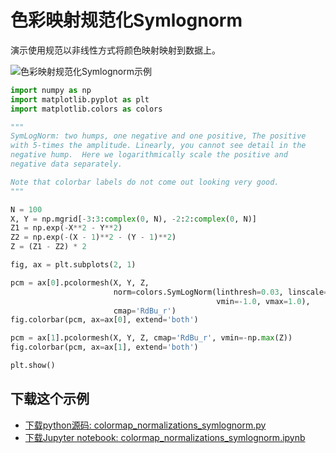 # 色彩映射规范化Symlognorm

演示使用规范以非线性方式将颜色映射映射到数据上。

![色彩映射规范化Symlognorm示例](https://matplotlib.org/_images/sphx_glr_colormap_normalizations_symlognorm_001.png)

```python
import numpy as np
import matplotlib.pyplot as plt
import matplotlib.colors as colors

"""
SymLogNorm: two humps, one negative and one positive, The positive
with 5-times the amplitude. Linearly, you cannot see detail in the
negative hump.  Here we logarithmically scale the positive and
negative data separately.

Note that colorbar labels do not come out looking very good.
"""

N = 100
X, Y = np.mgrid[-3:3:complex(0, N), -2:2:complex(0, N)]
Z1 = np.exp(-X**2 - Y**2)
Z2 = np.exp(-(X - 1)**2 - (Y - 1)**2)
Z = (Z1 - Z2) * 2

fig, ax = plt.subplots(2, 1)

pcm = ax[0].pcolormesh(X, Y, Z,
                       norm=colors.SymLogNorm(linthresh=0.03, linscale=0.03,
                                              vmin=-1.0, vmax=1.0),
                       cmap='RdBu_r')
fig.colorbar(pcm, ax=ax[0], extend='both')

pcm = ax[1].pcolormesh(X, Y, Z, cmap='RdBu_r', vmin=-np.max(Z))
fig.colorbar(pcm, ax=ax[1], extend='both')

plt.show()
```

## 下载这个示例
            
- [下载python源码: colormap_normalizations_symlognorm.py](https://matplotlib.org/_downloads/colormap_normalizations_symlognorm.py)
- [下载Jupyter notebook: colormap_normalizations_symlognorm.ipynb](https://matplotlib.org/_downloads/colormap_normalizations_symlognorm.ipynb)